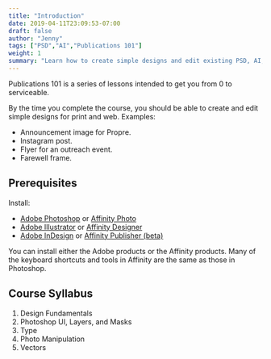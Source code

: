 ```yaml
---
title: "Introduction"
date: 2019-04-11T23:09:53-07:00
draft: false
author: "Jenny"
tags: ["PSD","AI","Publications 101"]
weight: 1
summary: "Learn how to create simple designs and edit existing PSD, AI, or InDesign files."
---
```


Publications 101 is a series of lessons intended to get you from 0 to serviceable.

By the time you complete the course, you should be able to create and edit simple designs for print and web. Examples:

* Announcement image for Propre.
* Instagram post.
* Flyer for an outreach event.
* Farewell frame.

## Prerequisites

Install:

* <a href="https://www.adobe.com/products/photoshop/free-trial-download.html">Adobe Photoshop</a> or <a href="https://affinity.serif.com/en-us/photo/desktop/">Affinity Photo</a>
* <a href="https://www.adobe.com/products/illustrator/free-trial-download.html">Adobe Illustrator</a> or <a href="https://affinity.serif.com/en-us/designer/desktop/">Affinity Designer</a>
* <a href="https://www.adobe.com/products/indesign/free-trial-download.html">Adobe InDesign</a> or <a href="https://affinity.serif.com/en-us/publisher/">Affinity Publisher (beta)</a>

You can install either the Adobe products or the Affinity products. Many of the keyboard shortcuts and tools in Affinity are the same as those in Photoshop.

## Course Syllabus

1. Design Fundamentals
2. Photoshop UI, Layers, and Masks
3. Type
4. Photo Manipulation
5. Vectors
